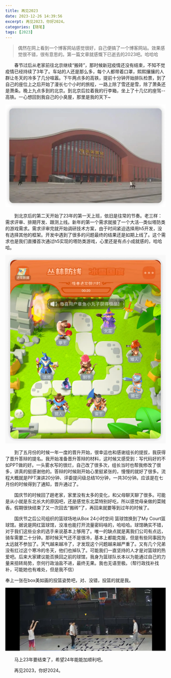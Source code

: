 ```yaml
---
title: 再见2023
date: 2023-12-26 14:39:56
excerpt: 再见2023，你好2024。
categories: [随笔]
tags: [2023]
---
```


> 偶然在网上看到一个博客网站感觉很好，自己便搞了一个博客网站。效果感觉很不错，很有意思的。第一篇文章就感慨下已逝去的2023吧。哈哈哈

&emsp;&emsp;春节过后从老家前往北京继续“搬砖”，那时候新冠疫情还没有结束，不知不觉疫情已经持续了3年了。车站的人还是那么多，每个人都带着口罩，熙熙攘攘的人群让冬天的冷多了几分喧嚣。下午两点多的高铁，提前十分钟开始排队检票，到了自己的座位上之后开始了漫长七个小时的旅程，一路上除了雪还是雪，除了萧条还是萧条。晚上九点多到的北京。到北京后拉着我的行李箱，坐上了十几亿的座驾--高铁。一心想回到我自己的小臭屋，那里是我的天下~

![Harbinx-xizhan](../img/Harbinx-xizhan.webp)

&emsp;&emsp;到北京后的第二天开始了23年的第一天上班，依旧是往常的节奏。老三样：需求评审、排期开发、跟测上线。新年的第一个需求就接了一个大活--类似塔防类的游戏需求。需求评审完就开始调研技术方案，由于时间紧迫选择用h5开发，没有选择其他的框架。开发中遇到了很多的问题最终的结果还是如期上线了。这个需求也是我们直播首次通过h5实现的塔防类游戏，心里还是有点小成就感的，哈哈哈。

![dragon-line](../img/dragon-line.webp)

&emsp;&emsp;到了五月份的时候一年一度的晋升开始，很幸运也和感谢组长的提拔，我获得了晋升答辩的提名。我开始准备晋升答辩的材料，这时候又感受到：写代码好的不如PPT做的好。一头雾水写的很烂，自己改了很多次，组长当时也帮我修改了很多，讲真的挺感谢他的。答辩的时候刚开始心里挺紧张的，慢慢的就好了很多。流程大概就是PPT演讲20分钟、评委提问级总结10分钟，一共30分钟。应该是在七月份的时候得到了通知，晋升通过了。

&emsp;&emsp;国庆节的时候回了趟老家，家里没有太多的变化，和父母聊天聊了很多。可能是从小就是东北长大的原因吧，还是感觉东北菜特别好吃，所以感觉母亲做的菜贼香。假期很快结束了又一次回去“搬砖”了，再回来就要等到过年的时候了。

&emsp;&emsp;国庆节之后公司组织的篮球场地从Box 24小时空间 篮球馆换到了My Court篮球馆。据说是网红篮球馆，没准也能打开流量密码啥的，哈哈哈。球馆确实不错，对于我们这些业余的选手来说基本上够用了。唯一的缺点就是离我们公司有点远，骑车需要二十分钟。那时候天气还不是很冷，基本上都能克服，但是有些同事因为太远就不参加了。天气越来越冷了，才发现这个问题越来越严重了。又有几个兄弟没有扛过这个寒冷的冬天，他们也掉队了。可能我们一直坚持的人才是对篮球的热爱吧。后来大家建议能否换回之前的球馆，我身为篮球队长本以为能通过自己的力量来扭转局势，奈何行政油盐不进，最终无果。我也无语至极。（帮行政找补找补，可能她也有难处，但是我不信）

奉上一张在box美如画的投篮姿势吧，对、没错，投篮的就是我。

![box](../img/box.webp)

&emsp;&emsp;马上23年要结束了，希望24年能能加顺利吧。

&emsp;&emsp;再见2023，你好2024。
